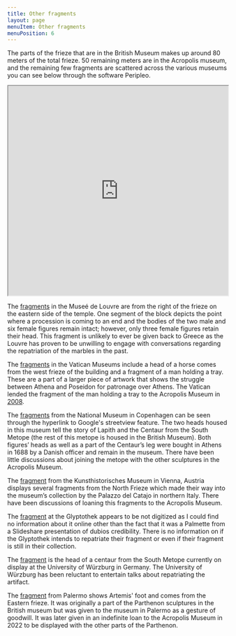 ```yaml
---
title: Other fragments 
layout: page
menuItem: Other fragments 
menuPosition: 6
---
```


The parts of the frieze that are in the British Museum makes up around 80 meters of the total frieze. 50 remaining meters are in the Acropolis museum, and the remaining few fragments are scattered across the various museums you can see below through the software Peripleo.

<iframe src="https://ucshama.github.io/peripleoDHAW/#/3.37/7.2167/44.2475/mode=points" style="width:100%; height:50vw;"></iframe>

The [fragments](http://penelope.uchicago.edu/~grout/encyclopaedia_romana/miscellanea/townley/elgin.html) in the Museé de Louvre are from the right of the frieze on the eastern side of the temple. One segment of the block depicts the point where a procession is coming to an end and the bodies of the two male and six female figures remain intact; however, only three female figures retain their head. This fragment is unlikely to ever be given back to Greece as the Louvre has proven to be unwilling to engage with conversations regarding the repatriation of the marbles in the past.

The [fragments](https://www.museivaticani.va/content/museivaticani/en/collezioni/musei/museo-gregoriano-profano/Marmi-del-Partenone.html) in the Vatican Museums include a head of a horse comes from the west frieze of the building and a fragment of a man holding a tray. These are a part of a larger piece of artwork that shows the struggle between Athena and Poseidon for patronage over Athens. The Vatican lended the fragment of the man holding a tray to the Acropolis Museum in [2008](https://www.reuters.com/article/us-greece-vatican-marbles/vatican-lends-parthenon-marbles-fragment-to-greece-idUSTRE4A46A820081105).

The [fragments](https://artsandculture.google.com/streetview/cQHkijoR3eKSBg) from the National Museum in Copenhagen can be seen through the hyperlink to Google's streetview feature. The two heads housed in this museum tell the story of Lapith and the Centaur from the South Metope (the rest of this metope is housed in the British Museum). Both figures’ heads as well as a part of the Centaur’s leg were bought in Athens in 1688 by a Danish officer and remain in the museum. There have been little discussions about joining the metope with the other sculptures in the Acropolis Museum.

The [fragment](https://www.khm.at/en/objectdb/detail/50118/) from the Kunsthistorisches Museum in Vienna, Austria displays several fragments from the North Frieze which made their way into the museum’s collection by the Palazzo del Catajo in northern Italy. There have been discussions of loaning this fragments to the Acropolis Museum.

The [fragment](https://www.slideshare.net/DIONYSOS/greek-art-in-munich-at-glyptothek) at the Glyptothek appears to be not digitized as I could find no information about it online other than the fact that it was a Palmette from a Slideshare presentation of dubios credibility. There is no information on if the Glyptothek intends to repatriate their fragment or even if their fragment is still in their collection.

The [fragment](http://www.perseus.tufts.edu/hopper/artifact?name=W%26%23252%3Brzburg+111&object=Sculpture) is the head of a centaur from the South Metope currently on display at the University of Würzburg in Germany. The University of Würzburg has been reluctant to entertain talks about repatriating the artifact.

The [fragment](https://en.wikipedia.org/wiki/Palermo_Fragment) from Palermo shows Artemis' foot and comes from the Eastern frieze. It was originally a part of the Parthenon sculptures in the British museum but was given to the museum in Palermo as a gesture of goodwill. It was later given in an indefinite loan to the Acropolis Museum in 2022 to be displayed with the other parts of the Parthenon.
